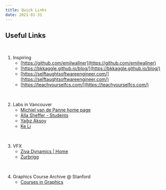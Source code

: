 ```yaml
---
title: Quick Links
date: 2021-01-31
---
```


## Useful Links
<br>

1. Inspiring
	* [https://github.com/emilwallner](https://github.com/emilwallner)
	* [https://bkkaggle.github.io/blog/](https://bkkaggle.github.io/blog/)
	* [https://selftaughtsoftwareengineer.com/](https://selftaughtsoftwareengineer.com/)
	* [https://teachyourselfcs.com/](https://teachyourselfcs.com/)
<br>

2. Labs in Vancouver
	* [Michiel van de Panne home page](https://www.cs.ubc.ca/~van/)
	* [Alla Sheffer - Students](https://www.cs.ubc.ca/~sheffa/students.html)
	* [Yağız Aksoy](http://yaksoy.github.io/)
	* [Ke Li](http://www.sfu.ca/~keli/)
<br>

3. VFX 
	* [Ziva Dynamics | Home](https://zivadynamics.com/)
	* [Zurbrigg](https://zurbrigg.com/)
<br>

4. Graphics Course Archive @ Stanford
	* [Courses in Graphics](http://graphics.stanford.edu/courses/)
<br>

<br>

